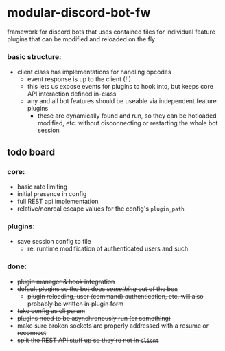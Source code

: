 # modular-discord-bot-fw
framework for discord bots that uses contained files for individual feature plugins that can be modified and reloaded on the fly

### basic structure:
* client class has implementations for handling opcodes
    * event response is up to the client (!!)
    * this lets us expose events for plugins to hook into, but keeps core API interaction defined in-class
    * any and all bot features should be useable via independent feature plugins
        * these are dynamically found and run, so they can be hotloaded, modified, etc. without disconnecting or restarting the whole bot session

## todo board

### core:
* basic rate limiting
* initial presence in config
* full REST api implementation
* relative/nonreal escape values for the config's `plugin_path`

### plugins:
* save session config to file
    * re: runtime modification of authenticated users and such

### done:
* ~~plugin manager & hook integration~~
* ~~default plugins so the bot does _something_ out of the box~~
    * ~~plugin reloading, user (command) authentication, etc. will also probably be written in plugin form~~
* ~~take config as cli param~~
* ~~plugins need to be asynchronously run (or something)~~
* ~~make sure broken sockets are properly addressed with a resume or reconnect~~
* ~~split the REST API stuff up so they're not in `client`~~
